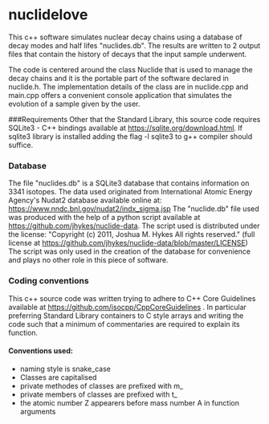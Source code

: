 # nuclidelove
This c++ software simulates nuclear decay chains using a database of decay modes and half lifes "nuclides.db".
The results are written to 2 output files that contain the history of decays that the input sample underwent.

The code is centered around the class Nuclide that is used to manage the decay chains and it is the portable part of the software declared in nuclide.h. The implementation details of the class are in nuclide.cpp and main.cpp offers a convenient console application that simulates the evolution of a sample given by the user.

###Requirements
Other that the Standard Library, this source code requires SQLite3 - C++ bindings available at https://sqlite.org/download.html. If sqlite3 library is installed adding the flag -l sqlite3 to g++ compiler should suffice. 

### Database
The file "nuclides.db" is a SQLite3 database that contains information on 3341 isotopes.
The data used originated from International Atomic Energy Agency's Nudat2 database available online at: https://www.nndc.bnl.gov/nudat2/indx_sigma.jsp
The "nuclide.db" file used was produced with the help of a python script available at https://github.com/jhykes/nuclide-data. The script used is distributed under the license: "Copyright (c) 2011, Joshua M. Hykes All rights reserved." (full license at https://github.com/jhykes/nuclide-data/blob/master/LICENSE)
The script was only used in the creation of the database for convenience and plays no other role in this piece of software. 
### Coding conventions
This c++ source code was written trying to adhere to C++ Core Guidelines available at https://github.com/isocpp/CppCoreGuidelines . In particular preferring Standard Library containers to C style arrays and writing the code such that a minimum of commentaries are required to explain its function.
#### Conventions used:
- naming style is snake_case
- Classes are capitalised
- private methodes of classes are prefixed with m_
- private members of classes are prefixed with t_
- the atomic number Z appearers before mass number A in function arguments
